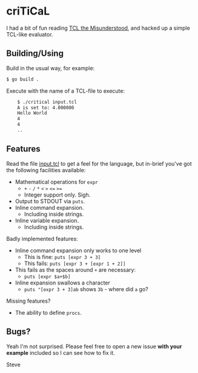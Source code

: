 # criTiCaL

I had a bit of fun reading [TCL the Misunderstood](http://antirez.com/articoli/tclmisunderstood.html), and hacked up a simple TCL-like evaluator.


## Building/Using

Build in the usual way, for example:

```sh
$ go build .
```

Execute with the name of a TCL-file to execute:

```sh
    $ ./critical input.tcl
    A is set to: 4.000000
    Hello World
    4
    4
    ..
```


## Features

Read the file [input.tcl](input.tcl) to get a feel for the language, but in-brief you've got the following facilities available:

* Mathematical operations for `expr`
  * `+` `-` `/` `*` `<` `>` `<=` `>=`
  * Integer support only.  Sigh.
* Output to STDOUT via `puts`.
* Inline command expansion.
  * Including inside strings.
* Inline variable expansion.
  * Including inside strings.

Badly implemented features:

* Inline command expansion only works to one level
  * This is fine: `puts [expr 3 + 3]`
  * This fails: `puts [expr 3 + [expr 1 + 2]]`
* This fails as the spaces around `+` are necessary:
  * `puts [expr $a+$b]`
* Inline expansion swallows a character
  * `puts "[expr 3 + 3]ab` shows `3b` - where did `a` go?

Missing features?

* The ability to define `procs`.


## Bugs?

Yeah I'm not surprised.  Please feel free to open a new issue **with your example** included so I can see how to fix it.


Steve
